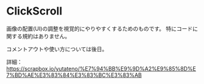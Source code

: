 # ClickScroll
画像の配置(UI)の調整を視覚的にやりやすくするためのものです。
特にコードに関する規約はありません。


コメントアウトや使い方については後日。



詳細：https://scrapbox.io/yutateno/%E7%94%BB%E9%9D%A2%E9%85%8D%E7%BD%AE%E3%83%84%E3%83%BC%E3%83%AB
